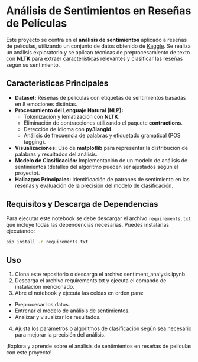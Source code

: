 # Análisis de Sentimientos en Reseñas de Películas

Este proyecto se centra en el **análisis de sentimientos** aplicado a reseñas de películas, utilizando un conjunto de datos obtenido de [Kaggle](https://www.kaggle.com/datasets/fahadrehman07/movie-reviews-and-emotion-dataset). Se realiza un análisis exploratorio y se aplican técnicas de preprocesamiento de texto con **NLTK** para extraer características relevantes y clasificar las reseñas según su sentimiento.

## Características Principales

- **Dataset:** Reseñas de películas con etiquetas de sentimientos basadas en 8 emociones distintas.
- **Procesamiento del Lenguaje Natural (NLP):**
  - Tokenización y lematización con **NLTK**.
  - Eliminación de contracciones utilizando el paquete **contractions**.
  - Detección de idioma con **py3langid**.
  - Análisis de frecuencia de palabras y etiquetado gramatical (POS tagging).
- **Visualizaciones:** Uso de **matplotlib** para representar la distribución de palabras y resultados del análisis.
- **Modelo de Clasificación:** Implementación de un modelo de análisis de sentimientos (detalles del algoritmo pueden ser ajustados según el proyecto).
- **Hallazgos Principales:** Identificación de patrones de sentimiento en las reseñas y evaluación de la precisión del modelo de clasificación.

## Requisitos y Descarga de Dependencias

Para ejecutar este notebook se debe descargar el archivo `requirements.txt` que incluye todas las dependencias necesarias. Puedes instalarlas ejecutando:

```bash
pip install -r requirements.txt
```
## Uso
1. Clona este repositorio o descarga el archivo sentiment_analysis.ipynb.
2. Descarga el archivo requirements.txt y ejecuta el comando de instalación mencionado.
3. Abre el notebook y ejecuta las celdas en orden para:
  * Preprocesar los datos.
  * Entrenar el modelo de análisis de sentimientos.
  * Analizar y visualizar los resultados.
4. Ajusta los parámetros o algoritmos de clasificación según sea necesario para mejorar la precisión del análisis.

¡Explora y aprende sobre el análisis de sentimientos en reseñas de películas con este proyecto!
